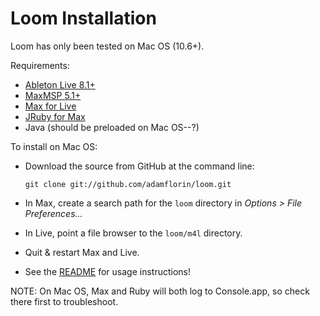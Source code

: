 # Loom Installation

Loom has only been tested on Mac OS (10.6+).

Requirements:

* [Ableton Live 8.1+](http://www.ableton.com/live-8)
* [MaxMSP 5.1+](http://cycling74.com/products/max/)
* [Max for Live](http://www.ableton.com/maxforlive)
* [JRuby for Max](https://github.com/adamjmurray/jruby_for_max)
* Java (should be preloaded on Mac OS--?)

To install on Mac OS:

* Download the source from GitHub at the command line:

    `git clone git://github.com/adamflorin/loom.git`
    
* In Max, create a search path for the `loom` directory in *Options > File Preferences...*
* In Live, point a file browser to the `loom/m4l` directory.
* Quit & restart Max and Live.
* See the [README](/loom) for usage instructions!

NOTE: On Mac OS, Max and Ruby will both log to Console.app, so check there first to troubleshoot.
